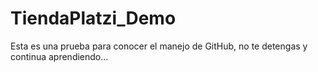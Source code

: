 # TiendaPlatzi_Demo
Esta es una prueba para conocer el manejo de GitHub, no te detengas y continua aprendiendo...
